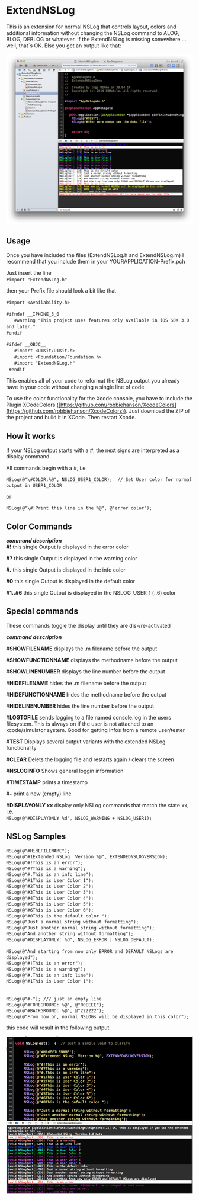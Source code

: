 ExtendNSLog
=========

This is an extension for normal NSLog that controls layout, colors and additional information without changing the NSLog command to ALOG, BLOG, DEBLOG or whatever. If the ExtendNSLog is missing somewhere ... well, that´s OK. Else you get an output like that:

![Output of NSLog(@"#TEST")](./ExtendNSLog2.png)


Usage
-------

Once you have included the files (ExtendNSLog.h and ExtendNSLog.m) I recommend that you include them in your YOURAPPLICATION-Prefix.pch    
    
Just insert the line    
`#import "ExtendNSLog.h"`    
     
then your Prefix file should look a bit like that     


 
`#import <Availability.h>`        
    
`#ifndef __IPHONE_3_0`        
`   #warning "This project uses features only available in iOS SDK 3.0 and later."`    
`#endif`    
    
`#ifdef __OBJC__`          
`   #import <UIKit/UIKit.h>`    
`   #import <Foundation/Foundation.h>`    
`   #import "ExtendNSLog.h"`       
` #endif`    


This enables all of your code to reformat the NSLog output you already have in your code without changing a single line of code.



To use the color functionality for the Xcode console, you have to include the Plugin XCodeColors ([https://github.com/robbiehanson/XcodeColors](https://github.com/robbiehanson/XcodeColors)). Just download the ZIP of the project and build it in XCode. Then restart Xcode.

How it works
------------   

If your NSLog output starts with a #, the next signs are interpreted as a display command.

 All commands begin with a \#, i.e.

    NSLog(@"\#COLOR:%@", NSLOG_USER1_COLOR);  // Set User color for normal output in USER1_COLOR

 or

    NSLog(@"\#!Print this line in the %@", @"error color");

Color Commands
--------------

***command	description***     
**#!**	this single Output is displayed in the error color

**#?**	this single Output is displayed in the warning color

**#.**	this single Output is displayed in the info color

**#0**	this single Output is displayed in the default color

**#1..#6**	this single Output is displayed in the NSLOG_USER_1 (..6) color
 

Special commands
----------------

These commands toggle the display until they are dis-/re-activated     

***command	description***

\#**SHOWFILENAME**	displays the .m filename before the output              

\#**SHOWFUNCTIONNAME**  displays the methodname before the output                

\#**SHOWLINENUMBER**    displays the line number before the output         

\#**HIDEFILENAME**      hides the .m filename before the output             

\#**HIDEFUNCTIONNAME**  hides the methodname before the output                

\#**HIDELINENUMBER**    hides the line number before the output                   

\#**LOGTOFILE**	sends logging to a file named console.log in the users filesystem. This is always on if the user is not attached to an xcode/simulator system. Good for getting infos from a remote user/tester              

\#**TEST**	Displays several output variants with the extended NSLog functionality            

\#**CLEAR**	Delets the logging file and restarts again / clears the screen          

\#**NSLOGINFO**	Shows general loggin information      

\#**TIMESTAMP**	prints a timestamp       

\#**-**	print a new (empty) line       

\#**DISPLAYONLY xx**  display only NSLog commands that match the state xx, i.e.  
`NSLog(@"#DISPLAYONLY %d", NSLOG_WARNING + NSLOG_USER1);        `  
 

NSLog Samples
--------------
    NSLog(@"#HidEFILENAME");
    NSLog(@"#1Extended NSLog  Version %@", EXTENDEDNSLOGVERSION);
    NSLog(@"#!This is an error");
    NSLog(@"#?This is a warning");
    NSLog(@"#.This is an info line");
    NSLog(@"#1This is User Color 1");
    NSLog(@"#2This is User Color 2");
    NSLog(@"#3This is User Color 3");
    NSLog(@"#4This is User Color 4");
    NSLog(@"#5This is User Color 5");
    NSLog(@"#6This is User Color 6");
    NSLog(@"#0This is the default color ");
    NSLog(@"Just a normal string without formatting");
    NSLog(@"Just another normal string without formatting");
    NSLog(@"And another string without formatting");
    NSLog(@"#DISPLAYONLY: %d", NSLOG_ERROR | NSLOG_DEFAULT);
    
    NSLog(@"And starting from now only ERROR and DEFAULT NSLogs are displayed");
    NSLog(@"#!This is an error");
    NSLog(@"#?This is a warning");
    NSLog(@"#.This is an info line");
    NSLog(@"#1This is User Color 1");
    
    
    NSLog(@"#-"); /// just an empty line
    NSLog(@"#FOREGROUND: %@", @"00EEEE");
    NSLog(@"#BACKGROUND: %@", @"222222");
    NSLog(@"From now on, normal NSLOGs will be displayed in this color");
 
 
 
 
this code will result in the following output 

![Output](./ExtendNSLog.png)
 


